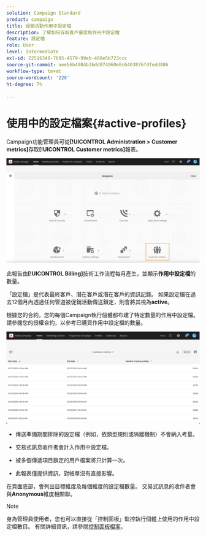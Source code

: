 ```yaml
---
solution: Campaign Standard
product: campaign
title: 促銷活動作用中設定檔
description: 了解如何存取客戶量度和作用中設定檔
feature: 設定檔
role: User
level: Intermediate
exl-id: 22516348-7695-4579-99eb-480e5b723ccc
source-git-commit: aeeb6b4984b3bdd974960e8c6403876fdfedd886
workflow-type: tm+mt
source-wordcount: '228'
ht-degree: 7%

---
```


# 使用中的設定檔案{#active-profiles}

Campaign功能管理員可從&#x200B;**[!UICONTROL Administration > Customer metrics]**&#x200B;存取&#x200B;**[!UICONTROL Customer metrics]**&#x200B;報表。

![](assets/audience_customer_metrics.png)

此報告由&#x200B;**[!UICONTROL Billing]**&#x200B;技術工作流程每月產生，並顯示&#x200B;**作用中設定檔**&#x200B;的數量。

「設定檔」是代表最終客戶、潛在客戶或潛在客戶的資訊記錄。 如果設定檔在過去12個月內透過任何管道被促銷活動傳送鎖定，則會將其視為&#x200B;**active**。

根據您的合約，您的每個Campaign執行個體都布建了特定數量的作用中設定檔。 請參閱您的授權合約，以參考已購買作用中設定檔的數量。

![](assets/audience_active_profiles_list.png)



* 傳送準備期間排除的設定檔（例如，依類型規則或隔離機制）不會納入考量。

* 交易式訊息收件者會計入作用中設定檔。

* 被多個傳遞項目鎖定的用戶檔案將只計算一次。

* 此報表僅提供資訊，對帳單沒有直接影響。

在頁面底部，會列出目標維度及每個維度的設定檔數量。 交易式訊息的收件者會與&#x200B;**Anonymous**&#x200B;維度相關聯。

>[!NOTE]
>
>身為管理員使用者，您也可以直接從「控制面板」監控執行個體上使用的作用中設定檔數目。 有關詳細資訊，請參閱[控制面板檔案](https://experienceleague.adobe.com/docs/control-panel/using/performance-monitoring/active-profiles-monitoring.html)。

